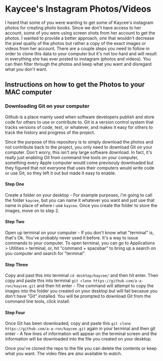 # Kaycee's Instagram Photos/Videos

I heard that some of you were wanting to get some of Kaycee's instagram photos for creating photo books. Since we don't have access to her account, some of you were using screen shots from her account to get the photos. I wanted to provide a better approach, one that wouldn't decrease the pixel qualily of the photos but rather a copy of the exact images or videos from her account. There are a couple steps you need to follow in order to clone this data to your computer but it's not too hard and will result in everything she has ever posted to instagram (photos and videos). You can then filter through the photos and keep what you want and disregard what you don't want.

## Instructions on how to get the Photos to your MAC computer

### Downloading Git on your computer

Github is a place mainly used when software developers publish and store code for others to use or contribute to. Git is a version control system that tracks versions of code, text, or whatever, and makes it easy for others to track the history and progress of the project.

Since the purpose of this repository is to simply download the photos and not contribute back to the project, you only need to download Git on your computer. Don't worry, this isn't any large software download. In fact, it's really just enabling Git from command line tools on your computer, something every Apple computer would come previsouly downloaded but they figured that not everyone that uses their computers would write code or use Git, so they left it out but made it easy to enable. 

#### Step One

Create a folder on your desktop - For example purposes, i'm going to call the folder `kaycee`, but you can name it whatever you want and just use that name in place of where i use `kaycee`. Once you create the folder to store the images, move on to step 2.

#### Step Two

Open up terminal on your computer - If you don't know what "terminal" is, that's Ok. You've probably never used it before. It's a way to issue commands to your computer. To open terminal, you can go to Applications > Utilities > terminal, or, hit "command + spacebar" to bring up a search on you computer and search for "terminal". 

#### Step Three

Copy and past this into terminal `cd desktop/kaycee/` and then hit enter. Then copy and paste this into terminal `git clone https://github.com/a-a-ron/kaycee.git` and then hit enter - The command will attempt to copy the images into the folder you created on your desktop but will fail becasue you don't have "Git" installed. You will be prompted to download Git from the command line tools, click install.

#### Step Four

Once Git has been downloaded, copy and paste this `git clone https://github.com/a-a-ron/kaycee.git` again in your terminal and then git enter - A few lines of information will appear on the terminal screen and the information will be downloaded into the file you created on your desktop.

Once you've cloned the repo to the file you can delete the contents or keep what you want. The video files are also available to watch.




